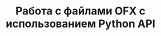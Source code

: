 ﻿---
title: Работа с файлами OFX с использованием Python API
linktitle: Работа с файлами OFX
type: docs
weight: 10
url: /ru/python-net/working-with-ofx-files/
description: С помощью библиотеки Python Finance API вы можете создавать и преобразовывать OFX файлы запросов и ответов.
---
